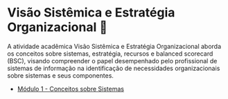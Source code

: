 # Visão Sistêmica e Estratégia Organizacional 💫

A atividade acadêmica Visão Sistêmica e Estratégia Organizacional aborda os conceitos sobre sistemas, estratégia, recursos e balanced scorecard (BSC), visando compreender o papel desempenhado pelo profissional de sistemas de informação na identificação de necessidades organizacionais sobre sistemas e seus componentes.

- [Módulo 1 - Conceitos sobre Sistemas](modulo-1/)
